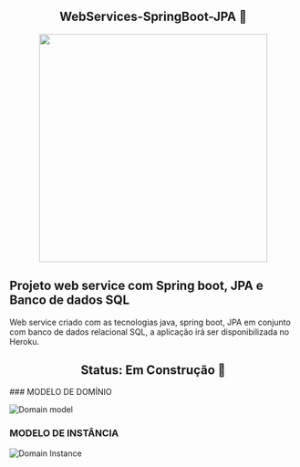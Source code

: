 <h2 align="center"> WebServices-SpringBoot-JPA 🚀</h2>

<div align="center">
  <img  width=400 src="https://user-images.githubusercontent.com/19534807/82755512-54be9a00-9daa-11ea-8e76-5190e0a0074d.png"/>
</div>

## Projeto web service com Spring boot, JPA e Banco de dados SQL

Web service criado com as tecnologias java, spring boot, JPA em conjunto com banco de dados relacional SQL,
a aplicação irá ser disponibilizada no Heroku.

<div align="center">
  <h2>Status: Em Construção 🚧</h2>
</div>
### MODELO DE DOMÍNIO

![Domain model](https://user-images.githubusercontent.com/19534807/82755495-3ce71600-9daa-11ea-8641-d01bfcaf1720.png)

### MODELO DE INSTÂNCIA

![Domain Instance](https://user-images.githubusercontent.com/19534807/82755481-280a8280-9daa-11ea-9be0-44ce2affc36b.png)

